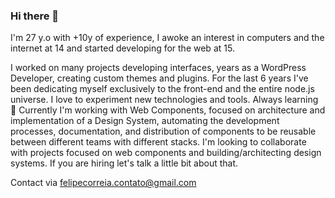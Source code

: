 ### Hi there 👋

I'm 27 y.o with +10y of experience, I awoke an interest in computers and the internet at 14 and started developing for the web at 15.

I worked on many projects developing interfaces, years as a WordPress Developer, creating custom themes and plugins. For the last 6 years I've been dedicating myself exclusively to the front-end and the entire node.js universe. I love to experiment new technologies and tools. Always learning 🌱
Currently I'm working with Web Components, focused on architecture and implementation of a Design System, automating the development processes, documentation, and distribution of components to be reusable between different teams with different stacks.
I'm looking to collaborate with projects focused on web components and building/architecting design systems. If you are hiring let's talk a little bit about that.

Contact via [felipecorreia.contato@gmail.com](mailto:felipecorreia.contato@gmail.com)
